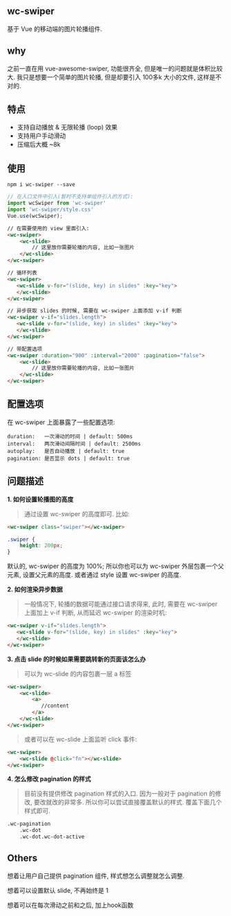 ## wc-swiper
基于 Vue 的移动端的图片轮播组件.

## why
之前一直在用 vue-awesome-swiper, 功能很齐全, 但是唯一的问题就是体积比较大. 
我只是想要一个简单的图片轮播, 但是却要引入 100多k 大小的文件, 这样是不对的. 

## 特点
* 支持自动播放 & 无限轮播 (loop) 效果
* 支持用户手动滑动
* 压缩后大概 ~8k

## 使用
```shell
npm i wc-swiper --save

```
```javascript
// 在入口文件中引入(暂时不支持单组件引入的方式):
import wcSwiper from 'wc-swiper'
import 'wc-swiper/style.css'
Vue.use(wcSwiper);

```


```html
// 在需要使用的 view 里面引入:
<wc-swiper>
	<wc-slide>
		// 这里放你需要轮播的内容, 比如一张图片
	</wc-slide>
</wc-swiper>

// 循环列表
<wc-swiper>
   <wc-slide v-for="(slide, key) in slides" :key="key">
   </wc-slide>
</wc-swiper>

// 异步获取 slides 的时候, 需要在 wc-swiper 上面添加 v-if 判断
<wc-swiper v-if="slides.length">
   <wc-slide v-for="(slide, key) in slides" :key="key">
   </wc-slide>
</wc-swiper>

// 带配置选项
<wc-swiper :duration="900" :interval="2000" :pagination="false">
	<wc-slide>
		// 这里放你需要轮播的内容, 比如一张图片
	</wc-slide>
</wc-swiper>


```

## 配置选项
在 wc-swiper 上面暴露了一些配置选项:

```shell
duration:  	一次滑动的时间 | default: 500ms
interval:  	两次滑动间隔时间 | default: 2500ms
autoplay:  	是否自动播放 | default: true
pagination: 是否显示 dots | default: true
```


## 问题描述

**1. 如何设置轮播图的高度**
> 通过设置 wc-swiper 的高度即可. 比如:

```html
<wc-swiper class="swiper"></wc-swiper>
```
```css
.swiper {
	height: 200px;
}
```
默认的, wc-swiper 的高度为 100%; 所以你也可以为 wc-swiper 外层包裹一个父元素, 设置父元素的高度. 或者通过 style 设置 wc-swiper 的高度. 

**2. 如何渲染异步数据**
> 一般情况下, 轮播的数据可能通过接口请求得来, 此时, 需要在 wc-swiper 上面加上 v-if 判断, 从而延迟 wc-swiper 的渲染时机:

```html
<wc-swiper v-if="slides.length">
   <wc-slide v-for="(slide, key) in slides" :key="key">
   </wc-slide>
</wc-swiper>
```

**3. 点击 slide 的时候如果需要跳转新的页面该怎么办**
> 可以为 wc-slide 的内容包裹一层 a 标签

```html
<wc-swiper>
	<wc-slide>
		<a>
		   //content
		</a>
	</wc-slide>
</wc-swiper>
```

> 或者可以在 wc-slide 上面监听 click 事件:

```html
<wc-swiper>
	<wc-slide @click="fn"></wc-slide>
</wc-swiper>
```

**4. 怎么修改 pagination 的样式**
> 目前没有提供修改 pagination 样式的入口. 因为一般对于 pagination 的修改, 要改就改的非常多. 所以你可以尝试直接覆盖默认的样式. 覆盖下面几个样式即可. 

```html
.wc-pagination
	.wc-dot
	.wc-dot.wc-dot-active
```

## Others
想着让用户自己提供 pagination 组件, 样式想怎么调整就怎么调整.

想着可以设置默认 slide, 不再始终是 1

想着可以在每次滑动之前和之后, 加上hook函数


